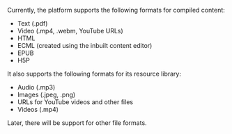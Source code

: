 Currently, the platform supports the following formats for compiled content:

- Text (.pdf)
- Video (.mp4, .webm, YouTube URLs)
- HTML 
- ECML (created using the inbuilt content editor)
- EPUB
- H5P

It also supports the following formats for its resource library:

- Audio (.mp3)
- Images (.jpeg, .png)
- URLs for YouTube videos and other files
- Videos (.mp4)

Later, there will be support for other file formats.

